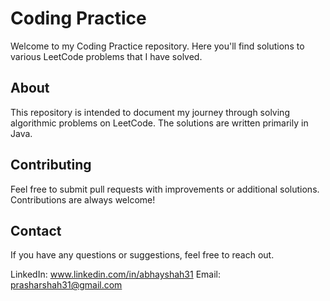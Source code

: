 # Coding Practice

Welcome to my Coding Practice repository. Here you'll find solutions to various LeetCode problems that I have solved.

## About

This repository is intended to document my journey through solving algorithmic problems on LeetCode. The solutions are written primarily in Java.

## Contributing
Feel free to submit pull requests with improvements or additional solutions. Contributions are always welcome!

## Contact
If you have any questions or suggestions, feel free to reach out.

LinkedIn: www.linkedin.com/in/abhayshah31
Email: prasharshah31@gmail.com
